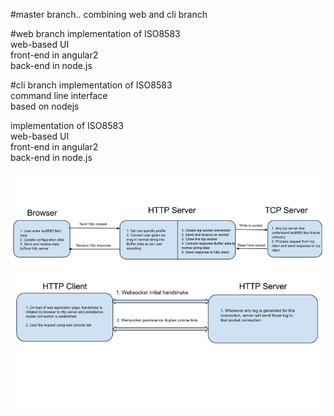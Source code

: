 #master branch.. combining web and cli branch

#web branch
implementation of ISO8583 <br />
web-based UI <br />
front-end in angular2 <br />
back-end in node.js <br />


#cli branch
implementation of ISO8583 <br />
command line interface <br />
based on nodejs <br />

implementation of ISO8583 <br/>
web-based UI <br/>
front-end in angular2 <br/>
back-end in node.js <br/>


<img src="https://github.com/krvikash35/iso8583_tcp/blob/master/web/server/public/image/iso8583_arch.png">
